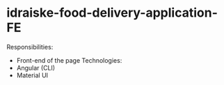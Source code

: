 # idraiske-food-delivery-application-FE
Responsibilities: 
- Front-end of the page
Technologies: 
- Angular (CLI)
- Material UI